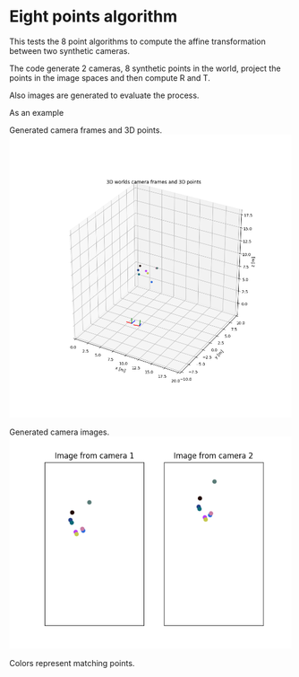 # Eight points algorithm

This tests the 8 point algorithms to compute the affine transformation between two synthetic cameras.

The code generate 2 cameras, 8 synthetic points in the world, project the points in the image spaces and then compute R and T.

Also images are generated to evaluate the process.

As an example

Generated camera frames and 3D points.
![3d world](https://github.com/LorePep/blogposts_code/blob/master/eight-points/3d_world.png)

Generated camera images.
![images](https://github.com/LorePep/blogposts_code/blob/master/eight-points/images.png)

Colors represent matching points.
